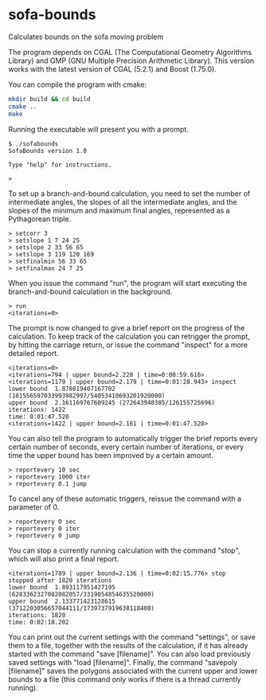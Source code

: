 # sofa-bounds
Calculates bounds on the sofa moving problem

The program depends on CGAL (The Computational Geometry Algorithms Library) and GMP (GNU Multiple Precision Arithmetic Library).
This version works with the latest version of CGAL (5.2.1) and Boost (1.75.0).

You can compile the program with cmake:

```sh
mkdir build && cd build
cmake ..
make
```

Running the executable will present you with a prompt.

    $ ./sofabounds 
    SofaBounds version 1.0

    Type "help" for instructions.

    > 

To set up a branch-and-bound calculation, you need to set the number of intermediate angles, the slopes of all the intermediate angles, and the slopes of the minimum and maximum final angles, represented as a Pythagorean triple.


    > setcorr 3
    > setslope 1 7 24 25
    > setslope 2 33 56 65
    > setslope 3 119 120 169
    > setfinalmin 56 33 65
    > setfinalmax 24 7 25

When you issue the command "run", the program will start executing the branch-and-bound calculation in the background.

    > run
    <iterations=0> 

The prompt is now changed to give a brief report on the progress of the calculation. To keep track of the calculation you can retrigger the prompt, by hitting the carriage return, or issue the command "inspect" for a more detailed report.

    <iterations=0>
    <iterations=794 | upper bound=2.228 | time=0:00:59.616>
    <iterations=1179 | upper bound=2.179 | time=0:01:28.943> inspect
    lower bound  1.878819407167702 (101556597033993982997/54053410693201920000)
    upper bound  2.161169767609245 (272643940385/126155725696)
    iterations: 1422
    time: 0:01:47.520
    <iterations=1422 | upper bound=2.161 | time=0:01:47.520>

You can also tell the program to automatically trigger the brief reports every certain number of seconds, every certain number of iterations, or every time the upper bound has been improved by a certain amount.

    > reportevery 10 sec
    > reportevery 1000 iter
    > reportevery 0.1 jump

To cancel any of these automatic triggers, reissue the command with a parameter of 0.

    > reportevery 0 sec
    > reportevery 0 iter
    > reportevery 0 jump

You can stop a currently running calculation with the command "stop", which will also print a final report.

    <iterations=1789 | upper bound=2.136 | time=0:02:15.776> stop
    stopped after 1820 iterations
    lower bound  1.893117951427195 (6283362327082082057/3319054854635520000)
    upper bound  2.133771423128615 (3712203056657044111/1739737919638118400)
    iterations: 1820
    time: 0:02:18.202

You can print out the current settings with the command "settings", or save them to a file, together with the results of the calculation, if it has already started with the command "save [filename]". You can also load previously saved settings with "load [filename]". Finally, the command "savepoly [filename]" saves the polygons associated with the current upper and lower bounds to a file (this command only works if there is a thread currently running).
